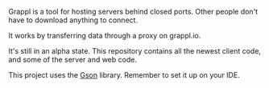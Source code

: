 Grappl is a tool for hosting servers behind closed ports. Other people don't have to download anything to connect.

It works by transferring data through a proxy on grappl.io.

It's still in an alpha state. This repository contains all the newest client code, and some of the server and web code.

This project uses the [Gson](https://github.com/google/gson) library. Remember to set it up on your IDE.